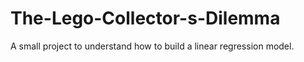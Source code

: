 # The-Lego-Collector-s-Dilemma
A small project to understand how to build a linear regression model.
